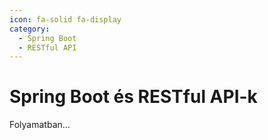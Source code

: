 ```yaml
---
icon: fa-solid fa-display
category:
  - Spring Boot
  - RESTful API
---
```


# Spring Boot és RESTful API-k

Folyamatban... <i class="fa-solid fa-person-digging"></i><i class="fa-solid fa-truck-pickup"></i>